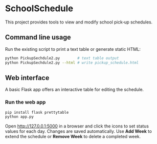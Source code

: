 # SchoolSchedule

This project provides tools to view and modify school pick‑up schedules.

## Command line usage

Run the existing script to print a text table or generate static HTML:

```bash
python PickupSechdule2.py        # text table output
python PickupSechdule2.py --html # write pickup_schedule.html
```

## Web interface

A basic Flask app offers an interactive table for editing the schedule.

### Run the web app

```bash
pip install flask prettytable
python app.py
```

Open <http://127.0.0.1:5000> in a browser and click the icons to set
status values for each day. Changes are saved automatically. Use **Add Week**
to extend the schedule or **Remove Week** to delete a completed week.
